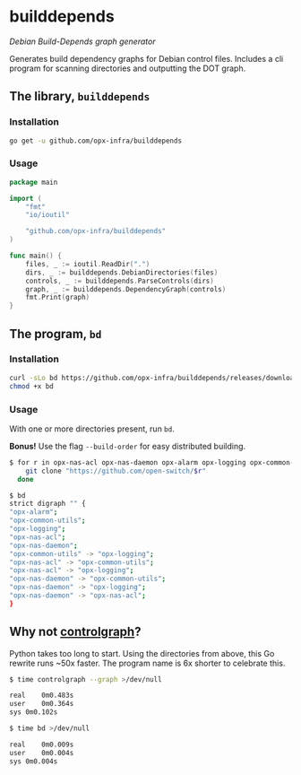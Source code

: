 # builddepends

*Debian Build-Depends graph generator*

Generates build dependency graphs for Debian control files. Includes a cli program for scanning directories and outputting the DOT graph.

## The library, `builddepends`

### Installation

```bash
go get -u github.com/opx-infra/builddepends
```

### Usage

```go
package main

import (
	"fmt"
	"io/ioutil"

	"github.com/opx-infra/builddepends"
)

func main() {
	files, _ := ioutil.ReadDir(".")
	dirs, _ := builddepends.DebianDirectories(files)
	controls, _ := builddepends.ParseControls(dirs)
	graph, _ := builddepends.DependencyGraph(controls)
	fmt.Print(graph)
}
```

## The program, `bd`

### Installation

```bash
curl -sLo bd https://github.com/opx-infra/builddepends/releases/download/v0.1.0/bd-linux-amd64
chmod +x bd
```

### Usage

With one or more directories present, run `bd`.

**Bonus!** Use the flag `--build-order` for easy distributed building.

```bash
$ for r in opx-nas-acl opx-nas-daemon opx-alarm opx-logging opx-common-utils; do
    git clone "https://github.com/open-switch/$r"
  done

$ bd
strict digraph "" {
"opx-alarm";
"opx-common-utils";
"opx-logging";
"opx-nas-acl";
"opx-nas-daemon";
"opx-common-utils" -> "opx-logging";
"opx-nas-acl" -> "opx-common-utils";
"opx-nas-acl" -> "opx-logging";
"opx-nas-daemon" -> "opx-common-utils";
"opx-nas-daemon" -> "opx-logging";
"opx-nas-daemon" -> "opx-nas-acl";
}
```

## Why not [controlgraph](https://github.com/opx-infra/controlgraph)?

Python takes too long to start. Using the directories from above, this Go rewrite runs ~50x faster. The program name is 6x shorter to celebrate this.

```bash
$ time controlgraph --graph >/dev/null

real	0m0.483s
user	0m0.364s
sys	0m0.102s

$ time bd >/dev/null

real	0m0.009s
user	0m0.004s
sys	0m0.004s
```
